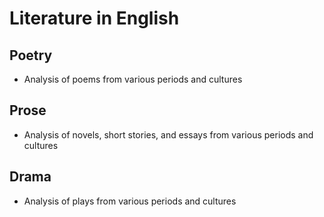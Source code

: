 #  Literature in English

## Poetry
-  Analysis of poems from various periods and cultures
## Prose
-  Analysis of novels, short stories, and essays from various periods and cultures
## Drama
-  Analysis of plays from various periods and cultures